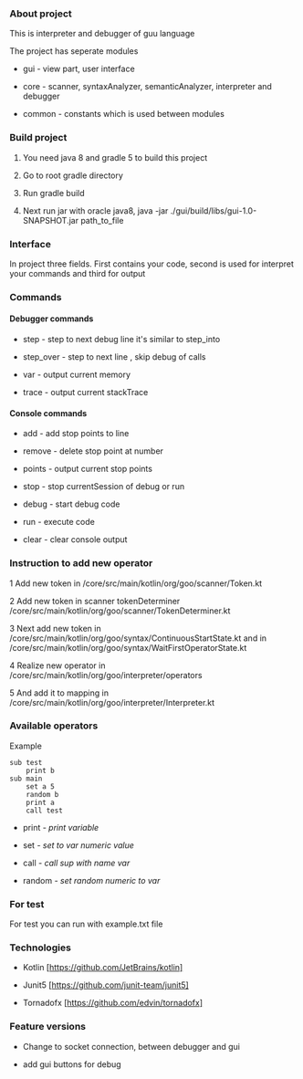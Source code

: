 ### About project
This is interpreter and debugger of guu language

The project has seperate modules

* gui - view part, user interface

* core - scanner, syntaxAnalyzer, semanticAnalyzer, 
interpreter and debugger

* common - constants which is used between modules

### Build project

1. You need java 8 and gradle 5 to build this project

2. Go to root gradle directory

3. Run gradle build

4. Next run jar with oracle java8, java -jar ./gui/build/libs/gui-1.0-SNAPSHOT.jar path_to_file

### Interface

In project three fields.
First contains your code, second is used for interpret your commands
and third for output

### Commands

#### Debugger commands

* step - step to next debug line it's similar to step_into

* step_over - step to next line , skip debug of calls

* var - output current memory

* trace - output current stackTrace

#### Console commands

* add <number> - add stop points to line

* remove <number> - delete stop point at number

* points - output current stop points

* stop - stop currentSession of debug or run

* debug - start debug code

* run - execute code

* clear - clear console output

### Instruction to add new operator

1 Add new token in /core/src/main/kotlin/org/goo/scanner/Token.kt

2 Add new token in scanner tokenDeterminer /core/src/main/kotlin/org/goo/scanner/TokenDeterminer.kt

3 Next add new token in /core/src/main/kotlin/org/goo/syntax/ContinuousStartState.kt
and in /core/src/main/kotlin/org/goo/syntax/WaitFirstOperatorState.kt

4 Realize new operator in /core/src/main/kotlin/org/goo/interpreter/operators

5 And add it to mapping in /core/src/main/kotlin/org/goo/interpreter/Interpreter.kt

### Available operators

Example 
````
sub test
    print b
sub main
    set a 5
    random b
    print a
    call test
````
* print <var> - print variable

* set <var> <numeric> - set to var numeric value

* call <var> - call sup with name var

* random <var> - set random numeric to var

### For test

For test you can run with example.txt file


### Technologies

* Kotlin [https://github.com/JetBrains/kotlin]

* Junit5 [https://github.com/junit-team/junit5]

* Tornadofx [https://github.com/edvin/tornadofx]

### Feature versions

* Change to socket connection, between debugger and gui

* add gui buttons for debug
